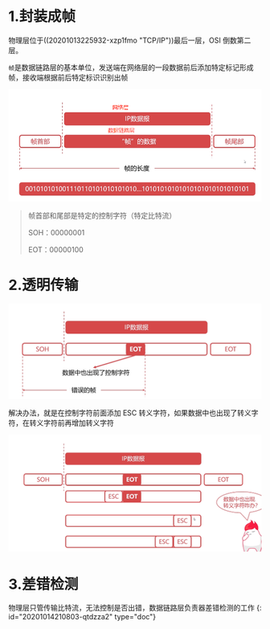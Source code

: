 # 1.封装成帧

物理层位于((20201013225932-xzp1fmo "TCP/IP"))最后一层，OSI 倒数第二层。

`帧`是数据链路层的基本单位，发送端在网络层的一段数据前后添加特定标记形成帧，接收端根据前后特定标识识别出帧

![image.png](assets/20201014211745-xtmlrb9-image.png)

> 帧首部和尾部是特定的控制字符（特定比特流）
>
> SOH：00000001
>
> EOT：00000100

# 2.透明传输

![image.png](assets/20201014212146-xpusdg3-image.png)

解决办法，就是在控制字符前面添加 ESC 转义字符，如果数据中也出现了转义字符，在转义字符前再增加转义字符

![image.png](assets/20201014212316-8uti77w-image.png)

# 3.差错检测

物理层只管传输比特流，无法控制是否出错，数据链路层负责器差错检测的工作
{: id="20201014210803-qtdzza2" type="doc"}
